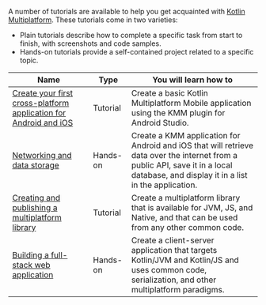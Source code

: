 [//]: # (title: Tutorials for Kotlin Multiplatform)

A number of tutorials are available to help you get acquainted with [Kotlin Multiplatform](mpp-get-started.md). These tutorials come in two varieties:

* Plain tutorials describe how to complete a specific task from start to finish, with screenshots and code samples.
* Hands-on tutorials provide a self-contained project related to a specific topic.

| Name                                                                                                                                            | Type | You will learn how to |
|-------------------------------------------------------------------------------------------------------------------------------------------------|------|---------------------|
| [Create your first cross-platform application for Android and iOS](multiplatform-mobile-create-first-app.md)                                    | Tutorial | Create a basic Kotlin Multiplatform Mobile application using the KMM plugin for Android Studio. |
| [Networking and data storage](https://play.kotlinlang.org/hands-on/Networking%20and%20Data%20Storage%20with%20Kotlin%20Multiplatfrom%20Mobile/) | Hands-on | Create a KMM application for Android and iOS that will retrieve data over the internet from a public API, save it in a local database, and display it in a list in the application.|
| [Creating and publishing a multiplatform library](multiplatform-library.md)                                                                     | Tutorial | Create a multiplatform library that is available for JVM, JS, and Native, and that can be used from any other common code. |
| [Building a full-stack web application](https://play.kotlinlang.org/hands-on/Full%20Stack%20Web%20App%20with%20Kotlin%20Multiplatform/)         | Hands-on | Create a client-server application that targets Kotlin/JVM and Kotlin/JS and uses common code, serialization, and other multiplatform paradigms.|

